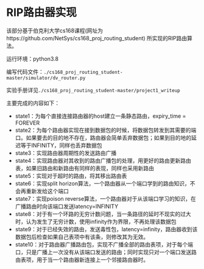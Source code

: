 # RIP路由器实现

该部分基于伯克利大学cs168课程(网址为https://github.com/NetSys/cs168_proj_routing_student) 所实现的RIP路由算法。 

运行环境：python3.8

编写代码文件：`./cs168_proj_routing_student-master/simulator/dv_router.py`

实验手册详见`./cs168_proj_routing_student-master/project1_writeup`

主要完成的内容如下：
- state1：为每个直接连接路由器的host建立一条静态路由，expiry_time = FOREVER
- state2：为每个路由器实现在接到数据包的时候，将数据包转发到其需要的端口。如果要去的目的地不存在，路由器会简单丢弃数据包；如果到目的地的延迟等于INFINITY，同样也丢弃数据包
- state3：实现路由器周期性的发送路由广播
- state4：实现路由器对其收到的路由广播包的处理，用更好的路由更新路由表，如果旧路由和新路由有同样的表现，同样也采用新路由
- state5：实现对于超时的路由，将其移出路由表
- state6：实现split horizon算法，一个路由器从一个端口学到的路由知识，不会再重新发给这个端口
- state7：实现poison reverse算法，一个路由器对于从该端口学习的知识，在广播路由时向该端口发送latency=INFINITY
- state8：对于有一个环路的无穷计数问题，当一条路径的延时不现实的过大时，认为发生了无穷计数，使用infinity作为界限，不再处理该数据包
- state9：对于已经失效的路由，发送毒性包，latency=infinity，路由器收到该数据包后检查如果自己表项中有该条，则修改其为无效。
- state10：对于路由器广播路由包，实现不广播全部的路由表项，对于每个端口，只是广播上一次没有从该端口发送的路由；同时实现只对一个端口发送路由表项，用于当一个路由器新连接上一个邻接路由器时。
